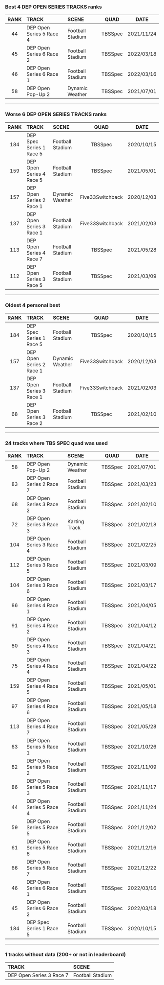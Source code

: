 ### Best 4 DEP OPEN SERIES TRACKS ranks
|RANK|TRACK|SCENE|QUAD|DATE|
|:---:|:---|:---|:---:|:---:|
|44|DEP Open Series 5 Race 4|Football Stadium|TBSSpec|2021/11/24|
|45|DEP Open Series 6 Race 2|Football Stadium|TBSSpec|2022/03/18|
|46|DEP Open Series 6 Race 1|Football Stadium|TBSSpec|2022/03/16|
|58|DEP Open Pop-Up 2|Dynamic Weather|TBSSpec|2021/07/01|
---
### Worse 6 DEP OPEN SERIES TRACKS ranks
|RANK|TRACK|SCENE|QUAD|DATE|
|:---:|:---|:---|:---:|:---:|
|184|DEP Spec Series 1 Race 5|Football Stadium|TBSSpec|2020/10/15|
|159|DEP Open Series 4 Race 5|Football Stadium|TBSSpec|2021/05/01|
|157|DEP Open Series 2 Race 1|Dynamic Weather|Five33Switchback|2020/12/03|
|137|DEP Open Series 3 Race 1|Football Stadium|Five33Switchback|2021/02/03|
|113|DEP Open Series 4 Race 7|Football Stadium|TBSSpec|2021/05/28|
|112|DEP Open Series 3 Race 5|Football Stadium|TBSSpec|2021/03/09|
---
### Oldest 4 personal best
|RANK|TRACK|SCENE|QUAD|DATE|
|:---:|:---|:---|:---:|:---:|
|184|DEP Spec Series 1 Race 5|Football Stadium|TBSSpec|2020/10/15|
|157|DEP Open Series 2 Race 1|Dynamic Weather|Five33Switchback|2020/12/03|
|137|DEP Open Series 3 Race 1|Football Stadium|Five33Switchback|2021/02/03|
|68|DEP Open Series 3 Race 2|Football Stadium|TBSSpec|2021/02/10|
---
### 24 tracks where TBS SPEC quad was used
|RANK|TRACK|SCENE|QUAD|DATE|
|:---:|:---|:---|:---:|:---:|
|58|DEP Open Pop-Up 2|Dynamic Weather|TBSSpec|2021/07/01|
|83|DEP Open Series 2 Race 7|Football Stadium|TBSSpec|2021/03/23|
|68|DEP Open Series 3 Race 2|Football Stadium|TBSSpec|2021/02/10|
|72|DEP Open Series 3 Race 3|Karting Track|TBSSpec|2021/02/18|
|104|DEP Open Series 3 Race 4|Football Stadium|TBSSpec|2021/02/25|
|112|DEP Open Series 3 Race 5|Football Stadium|TBSSpec|2021/03/09|
|104|DEP Open Series 3 Race 6|Football Stadium|TBSSpec|2021/03/17|
|86|DEP Open Series 4 Race 1|Football Stadium|TBSSpec|2021/04/05|
|91|DEP Open Series 4 Race 2|Football Stadium|TBSSpec|2021/04/12|
|80|DEP Open Series 4 Race 3|Football Stadium|TBSSpec|2021/04/21|
|75|DEP Open Series 4 Race 4|Football Stadium|TBSSpec|2021/04/22|
|159|DEP Open Series 4 Race 5|Football Stadium|TBSSpec|2021/05/01|
|97|DEP Open Series 4 Race 6|Football Stadium|TBSSpec|2021/05/18|
|113|DEP Open Series 4 Race 7|Football Stadium|TBSSpec|2021/05/28|
|63|DEP Open Series 5 Race 1|Football Stadium|TBSSpec|2021/10/26|
|82|DEP Open Series 5 Race 2|Football Stadium|TBSSpec|2021/11/09|
|86|DEP Open Series 5 Race 3|Football Stadium|TBSSpec|2021/11/17|
|44|DEP Open Series 5 Race 4|Football Stadium|TBSSpec|2021/11/24|
|59|DEP Open Series 5 Race 5|Football Stadium|TBSSpec|2021/12/02|
|61|DEP Open Series 5 Race 6|Football Stadium|TBSSpec|2021/12/16|
|66|DEP Open Series 5 Race 7|Football Stadium|TBSSpec|2021/12/22|
|46|DEP Open Series 6 Race 1|Football Stadium|TBSSpec|2022/03/16|
|45|DEP Open Series 6 Race 2|Football Stadium|TBSSpec|2022/03/18|
|184|DEP Spec Series 1 Race 5|Football Stadium|TBSSpec|2020/10/15|
---
### 1 tracks without data (200+ or not in leaderboard)
|TRACK|SCENE|
|:---|:---|
|DEP Open Series 3 Race 7|Football Stadium|

